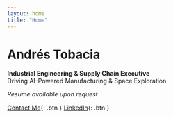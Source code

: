 ```yaml
---
layout: home
title: "Home"
---
```


# Andrés Tobacia
**Industrial Engineering & Supply Chain Executive**  
Driving AI-Powered Manufacturing & Space Exploration

_Resume available upon request_

[Contact Me](contact.html){: .btn }
[LinkedIn](https://www.linkedin.com/in/jatobacia/){: .btn }
